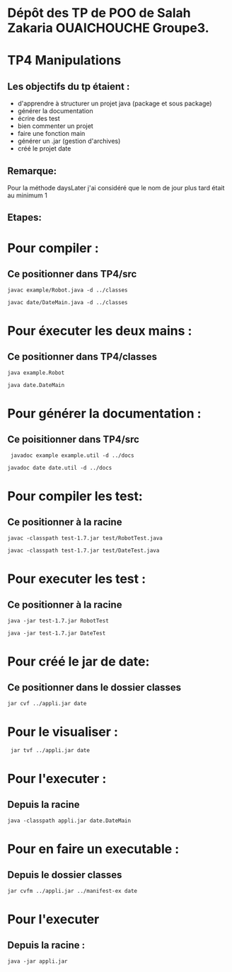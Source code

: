 Dépôt des TP de POO de Salah Zakaria OUAICHOUCHE Groupe3.
=========================================================
TP4 Manipulations
=================

Les objectifs du tp étaient :
-----------------------------
* d'apprendre à structurer un projet java (package et sous package)
* générer la documentation
* écrire des test
* bien commenter un projet
* faire une fonction main
* générer un .jar (gestion d'archives)
* créé le projet date


Remarque:
---------
Pour la méthode daysLater j'ai considéré que le nom de jour plus tard était au minimum 1

Etapes:
-------
# Pour compiler :

## Ce positionner dans TP4/src
```
javac example/Robot.java -d ../classes
```
```
javac date/DateMain.java -d ../classes
```

# Pour éxecuter les deux mains :

## Ce positionner dans TP4/classes
```
java example.Robot
```
```
java date.DateMain
```

# Pour générer la documentation :

## Ce poisitionner dans TP4/src
```
 javadoc example example.util -d ../docs
```
```
javadoc date date.util -d ../docs
```
# Pour compiler les test:

## Ce positionner à la racine
```
javac -classpath test-1.7.jar test/RobotTest.java
```
```
javac -classpath test-1.7.jar test/DateTest.java
```

# Pour executer les test :

## Ce positionner à la racine
```
java -jar test-1.7.jar RobotTest
```
```
java -jar test-1.7.jar DateTest
```

# Pour créé le jar de date:

## Ce positionner dans le dossier classes
```
jar cvf ../appli.jar date
```
# Pour le visualiser :
```
 jar tvf ../appli.jar date
```
# Pour l'executer :

## Depuis la racine
```
java -classpath appli.jar date.DateMain
```
# Pour en faire un executable :

## Depuis le dossier classes
```
jar cvfm ../appli.jar ../manifest-ex date
```
# Pour l'executer

## Depuis la racine :
```
java -jar appli.jar
```